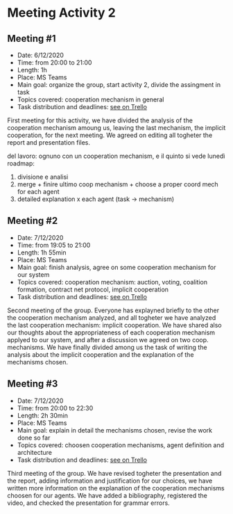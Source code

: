 # Meeting Activity 2

## Meeting #1
- Date: 6/12/2020
- Time: from 20:00 to 21:00
- Length: 1h
- Place: MS Teams
- Main goal: organize the group, start activity 2, divide the assingment in task
- Topics covered: cooperation mechanism in general
- Task distribution and deadlines: [see on Trello](https://trello.com/b/jVzQoF6d/mas-activity-2)

First meeting for this activity, we have divided the analysis of the cooperation mechanism amoung us, leaving the last mechanism, the implicit cooperation, for the next meeting. We agreed on editing all togheter the report and presentation files.


del lavoro: ognuno con un cooperation mechanism, e il quinto si vede lunedì
roadmap: 
1) divisione e analisi
2) merge + finire ultimo coop mechanism + choose a proper coord mech for each agent
3) detailed explanation x each agent (task -> mechanism)

## Meeting #2
- Date: 7/12/2020
- Time: from 19:05 to 21:00 
- Length: 1h 55min
- Place: MS Teams
- Main goal: finish analysis, agree on some cooperation mechanism for our system
- Topics covered: cooperation mechanism: auction, voting, coalition formation, contract net protocol, implicit cooperation
- Task distribution and deadlines: [see on Trello](https://trello.com/b/jVzQoF6d/mas-activity-2)

Second meeting of the group. Everyone has explayned briefly to the other the cooperation mechanism analyzed, and all togheter we have analyzed the last cooperation mechanism: implicit cooperation. We have shared also our thoughts about the appropriateness of each cooperation mechanism applyed to our system, and after a discussion we agreed on two coop. mechanisms.
We have finally divided among us the task of writing the analysis about the implicit cooperation and the explanation of the mechanisms chosen.

## Meeting #3
- Date: 7/12/2020
- Time: from 20:00 to 22:30 
- Length: 2h 30min
- Place: MS Teams
- Main goal: explain in detail the mechanisms chosen, revise the work done so far
- Topics covered: choosen cooperation mechanisms, agent definition and architecture
- Task distribution and deadlines: [see on Trello](https://trello.com/b/jVzQoF6d/mas-activity-2)

Third meeting of the group. We have revised togheter the presentation and the report, adding information and justification for our choices, we have written more information on the explanation of the cooperation mechanisms choosen for our agents.
We have added a bibliography, registered the video, and checked the presentation for grammar errors.
